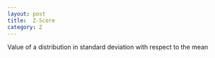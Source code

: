 ```yaml
---
layout: post
title:  Z-Score
category: Z
---
```


Value of a distribution in standard deviation with respect to the mean
